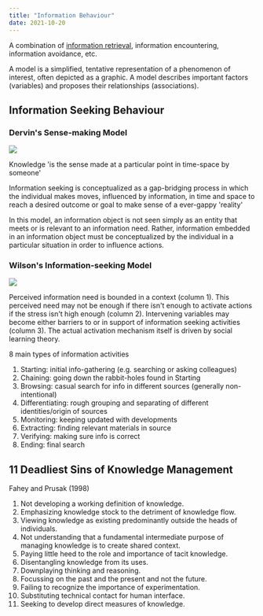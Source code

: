 ```yaml
---
title: "Information Behaviour"
date: 2021-10-20
---
```


A combination of [information retrieval](thoughts/information%20retrieval.md), information encountering, information avoidance, etc.

A model is a simplified, tentative representation of a phenomenon of interest, often depicted as a graphic. A model describes important factors (variables) and proposes their relationships (associations).

## Information Seeking Behaviour
### Dervin's Sense-making Model
![](/thoughts/images/dervin.png)

Knowledge 'is the sense made at a particular point in time-space by someone'

Information seeking is conceptualized as a gap-bridging process in which the individual makes moves, influenced by information, in time and space to reach a desired outcome or goal to make sense of a ever-gappy 'reality'

In this model, an information object is not seen simply as an entity that meets or is relevant to an information need. Rather, information embedded in an information object must be conceptualized by the individual in a particular situation in order to influence actions.

### Wilson's Information-seeking Model
![](/thoughts/images/wilson.png)

Perceived information need is bounded in a context (column 1). This perceived need may not be enough if there isn't enough to activate actions if the stress isn't high enough (column 2). Intervening variables may become either barriers to or in support of information seeking activities (column 3). The actual activation mechanism itself is driven by social learning theory.

8 main types of information activities
1. Starting: initial info-gathering (e.g. searching or asking colleagues)
2. Chaining: going down the rabbit-holes found in Starting
3. Browsing: casual search for info in different sources (generally non-intentional)
4. Differentiating: rough grouping and separating of different identities/origin of sources
5. Monitoring: keeping updated with developments
6. Extracting: finding relevant materials in source
7. Verifying: making sure info is correct
8. Ending: final search

## 11 Deadliest Sins of Knowledge Management
Fahey and Prusak (1998)

1. Not developing a working definition of knowledge.
2. Emphasizing knowledge stock to the detriment of knowledge flow.
3. Viewing knowledge as existing predominantly outside the heads of individuals.
4. Not understanding that a fundamental intermediate purpose of managing knowledge is to create shared context.
5. Paying little heed to the role and importance of tacit knowledge.
6. Disentangling knowledge from its uses.
7. Downplaying thinking and reasoning.
8. Focussing on the past and the present and not the future.
9. Failing to recognize the importance of experimentation.
10. Substituting technical contact for human interface.
11. Seeking to develop direct measures of knowledge.

